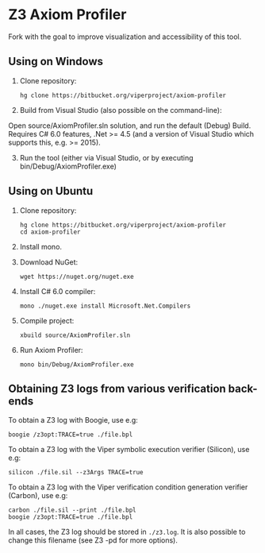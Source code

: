 # Z3 Axiom Profiler

Fork with the goal to improve visualization and accessibility of this tool.

## Using on Windows

1.  Clone repository:

        hg clone https://bitbucket.org/viperproject/axiom-profiler
        
2.  Build from Visual Studio (also possible on the command-line):

  Open source/AxiomProfiler.sln solution, and run the default (Debug) Build. Requires C# 6.0 features, .Net >= 4.5 (and a version of Visual Studio which supports this, e.g. >= 2015).
        
3.  Run the tool (either via Visual Studio, or by executing bin/Debug/AxiomProfiler.exe)

## Using on Ubuntu

1.  Clone repository:

        hg clone https://bitbucket.org/viperproject/axiom-profiler
        cd axiom-profiler

2.  Install mono.
3.  Download NuGet:

        wget https://nuget.org/nuget.exe

4.  Install C# 6.0 compiler:

        mono ./nuget.exe install Microsoft.Net.Compilers

5.  Compile project:

        xbuild source/AxiomProfiler.sln

6.  Run Axiom Profiler:

        mono bin/Debug/AxiomProfiler.exe

## Obtaining Z3 logs from various verification back-ends

To obtain a Z3 log with Boogie, use e.g:

    boogie /z3opt:TRACE=true ./file.bpl

To obtain a Z3 log with the Viper symbolic execution verifier (Silicon), use e.g:

    silicon ./file.sil --z3Args TRACE=true

To obtain a Z3 log with the Viper verification condition generation verifier (Carbon), use e.g:

    carbon ./file.sil --print ./file.bpl
    boogie /z3opt:TRACE=true ./file.bpl

In all cases, the Z3 log should be stored in `./z3.log`. It is also possible to change this filename (see Z3 -pd for more options).

